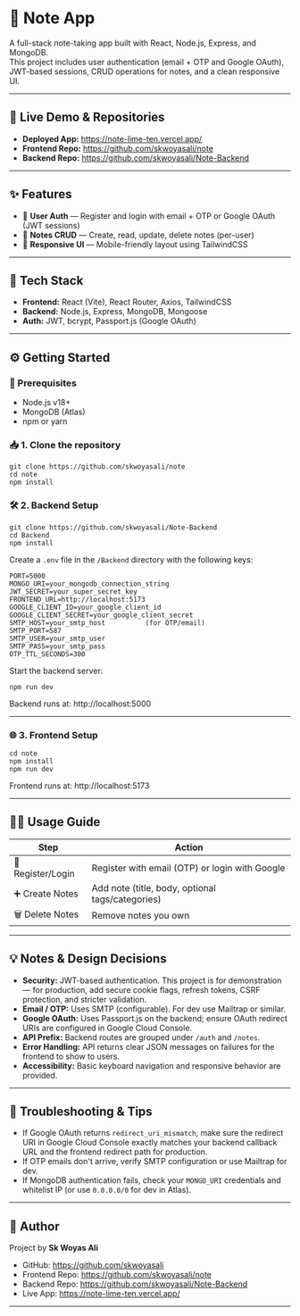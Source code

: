 # 📝 Note App

A full-stack note-taking app built with React, Node.js, Express, and MongoDB.  
This project includes user authentication (email + OTP and Google OAuth), JWT-based sessions, CRUD operations for notes, and a clean responsive UI.

---

## 🚀 Live Demo & Repositories

- **Deployed App:** https://note-lime-ten.vercel.app/  
- **Frontend Repo:** https://github.com/skwoyasali/note  
- **Backend Repo:** https://github.com/skwoyasali/Note-Backend

---

## ✨ Features

- 🔐 **User Auth** — Register and login with email + OTP or Google OAuth (JWT sessions)  
- 📝 **Notes CRUD** — Create, read, update, delete notes (per-user)   
- 📱 **Responsive UI** — Mobile-friendly layout using TailwindCSS 

---

## 🧰 Tech Stack

- **Frontend:** React (Vite), React Router, Axios, TailwindCSS  
- **Backend:** Node.js, Express, MongoDB, Mongoose  
- **Auth:** JWT, bcrypt, Passport.js (Google OAuth)  

---

## ⚙️ Getting Started

### 🔧 Prerequisites
- Node.js v18+
- MongoDB (Atlas)
- npm or yarn

### 📥 1. Clone the repository
```
git clone https://github.com/skwoyasali/note
cd note
npm install
```

### 🛠 2. Backend Setup

```
git clone https://github.com/skwoyasali/Note-Backend
cd Backend
npm install
```

Create a `.env` file in the `/Backend` directory with the following keys:

```env
PORT=5000
MONGO_URI=your_mongodb_connection_string
JWT_SECRET=your_super_secret_key
FRONTEND_URL=http://localhost:5173
GOOGLE_CLIENT_ID=your_google_client_id
GOOGLE_CLIENT_SECRET=your_google_client_secret
SMTP_HOST=your_smtp_host          (for OTP/email)
SMTP_PORT=587                      
SMTP_USER=your_smtp_user          
SMTP_PASS=your_smtp_pass           
OTP_TTL_SECONDS=300                
```

Start the backend server:

```
npm run dev
```

Backend runs at: http://localhost:5000

---

### 🌐 3. Frontend Setup

```
cd note
npm install
npm run dev
```

Frontend runs at: http://localhost:5173

---

## 👨‍💻 Usage Guide

| Step              | Action                                             |
|-------------------|----------------------------------------------------|
| 📝 Register/Login | Register with email (OTP) or login with Google     |
| ➕ Create Notes    | Add note (title, body, optional tags/categories)   |
| 🗑️ Delete Notes    | Remove notes you own                                |


---

## 💡 Notes & Design Decisions

- **Security:** JWT-based authentication. This project is for demonstration — for production, add secure cookie flags, refresh tokens, CSRF protection, and stricter validation.  
- **Email / OTP:** Uses SMTP (configurable). For dev use Mailtrap or similar.  
- **Google OAuth:** Uses Passport.js on the backend; ensure OAuth redirect URIs are configured in Google Cloud Console.  
- **API Prefix:** Backend routes are grouped under `/auth` and `/notes`.  
- **Error Handling:** API returns clear JSON messages on failures for the frontend to show to users.  
- **Accessibility:** Basic keyboard navigation and responsive behavior are provided.

---

## 🧪 Troubleshooting & Tips

- If Google OAuth returns `redirect_uri_mismatch`, make sure the redirect URI in Google Cloud Console exactly matches your backend callback URL and the frontend redirect path for production.  
- If OTP emails don't arrive, verify SMTP configuration or use Mailtrap for dev.  
- If MongoDB authentication fails, check your `MONGO_URI` credentials and whitelist IP (or use `0.0.0.0/0` for dev in Atlas).

---

## 👤 Author

Project by **Sk Woyas Ali**

- GitHub: https://github.com/skwoyasali  
- Frontend Repo: https://github.com/skwoyasali/note  
- Backend Repo: https://github.com/skwoyasali/Note-Backend  
- Live App: https://note-lime-ten.vercel.app/

---
```
